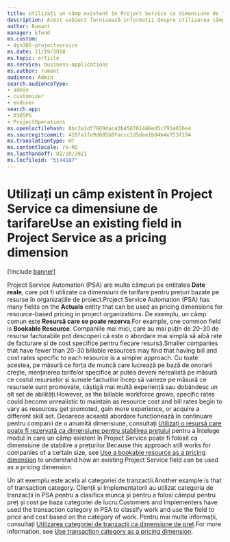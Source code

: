 ```yaml
---
title: Utilizați un câmp existent în Project Service ca dimensiune de tarifare
description: Acest subiect furnizează informații despre utilizarea câmpurilor Project Service existente ca dimensiuni de tarifare.
author: Rumant
manager: kfend
ms.custom:
- dyn365-projectservice
ms.date: 11/19/2018
ms.topic: article
ms.service: business-applications
ms.author: rumant
audience: Admin
search.audienceType:
- admin
- customizer
- enduser
search.app:
- D365PS
- ProjectOperations
ms.openlocfilehash: 8bc3a1df7669dac43b45d781448ed5c795a65be4
ms.sourcegitcommit: 418fa1fe9d605b8faccc2d5dee1b04b4e753f194
ms.translationtype: HT
ms.contentlocale: ro-RO
ms.lasthandoff: 02/10/2021
ms.locfileid: "5144187"
---
```

# <a name="use-an-existing-field-in-project-service-as-a-pricing-dimension"></a><span data-ttu-id="543ec-103">Utilizați un câmp existent în Project Service ca dimensiune de tarifare</span><span class="sxs-lookup"><span data-stu-id="543ec-103">Use an existing field in Project Service as a pricing dimension</span></span>

[!include [banner](../includes/psa-now-project-operations.md)]

<span data-ttu-id="543ec-104">Project Service Automation (PSA) are multe câmpuri pe entitatea **Date reale**, care pot fi utilizate ca dimensiuni de tarifare pentru prețuri bazate pe resurse în organizațiile de proiect.</span><span class="sxs-lookup"><span data-stu-id="543ec-104">Project Service Automation (PSA) has many fields on the **Actuals** entity that can be used as pricing dimensions for resource-based pricing in project organizations.</span></span> <span data-ttu-id="543ec-105">De exemplu, un câmp comun este **Resursă care se poate rezerva**.</span><span class="sxs-lookup"><span data-stu-id="543ec-105">For example, one common field is **Bookable Resource**.</span></span> <span data-ttu-id="543ec-106">Companiile mai mici, care au mai puțin de 20-30 de resurse facturabile pot descoperi că este o abordare mai simplă să aibă rate de facturare și de cost specifice pentru fiecare resursă.</span><span class="sxs-lookup"><span data-stu-id="543ec-106">Smaller companies that have fewer than 20-30 billable resources may find that having bill and cost rates specific to each resource is a simpler approach.</span></span> <span data-ttu-id="543ec-107">Cu toate acestea, pe măsură ce forța de muncă care lucrează pe bază de onorarii crește, menținerea tarifelor specifice ar putea deveni nerealistă pe măsură ce costul resurselor și sumele facturilor încep să varieze pe măsură ce resursele sunt promovate, câștigă mai multă experiență sau dobândesc un alt set de abilități.</span><span class="sxs-lookup"><span data-stu-id="543ec-107">However, as the billable workforce grows, specific rates could become unrealistic to maintain as resource cost and bill rates begin to vary as resources get promoted, gain more experience, or acquire a different skill set.</span></span> <span data-ttu-id="543ec-108">Deoarece această abordare funcționează în continuare pentru companii de o anumită dimensiune, consultați [Utilizați o resursă care poate fi rezervată ca dimensiune pentru stabilirea prețului](bookable-resource-pricing-dimension.md) pentru a înțelege modul în care un câmp existent în Project Service poate fi folosit ca dimensiune de stabilire a prețurilor.</span><span class="sxs-lookup"><span data-stu-id="543ec-108">Because this approach still works for companies of a certain size, see [Use a bookable resource as a pricing dimension](bookable-resource-pricing-dimension.md) to understand how an existing Project Service field can be used as a pricing dimension.</span></span>

<span data-ttu-id="543ec-109">Un alt exemplu este acela al categoriei de tranzacții.</span><span class="sxs-lookup"><span data-stu-id="543ec-109">Another example is that of transaction category.</span></span> <span data-ttu-id="543ec-110">Clienții și Implementatorii au utilizat categoria de tranzacții în PSA pentru a clasifica munca și pentru a folosi câmpul pentru preț și cost pe baza categoriei de lucru.</span><span class="sxs-lookup"><span data-stu-id="543ec-110">Customers and Implementers have used the transaction category in PSA to classify work and use the field to price and cost based on the category of work.</span></span> <span data-ttu-id="543ec-111">Pentru mai multe informații, consultați [Utilizarea categoriei de tranzacții ca dimensiune de preț](transaction-category-pricing-dimension.md).</span><span class="sxs-lookup"><span data-stu-id="543ec-111">For more information, see [Use transaction category as a pricing dimension](transaction-category-pricing-dimension.md).</span></span>
